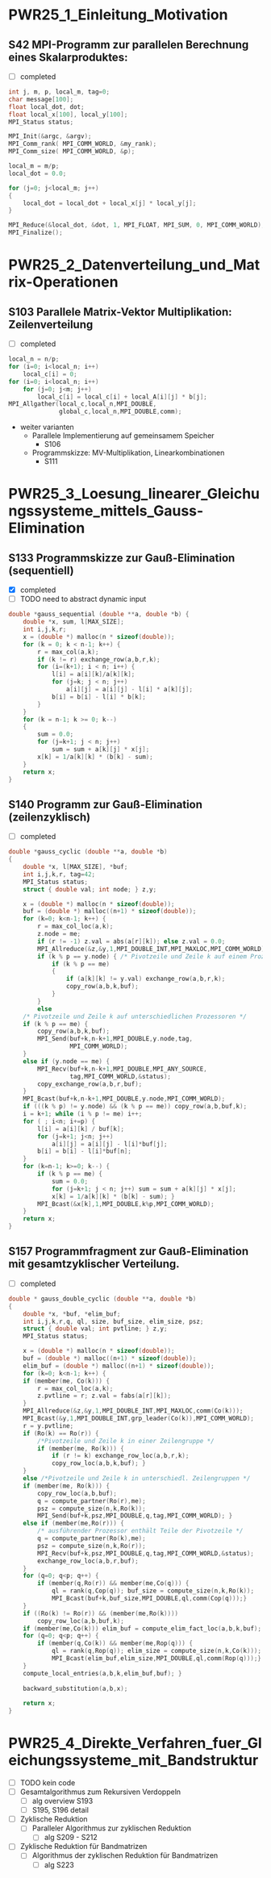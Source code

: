 # PWR25_1_Einleitung_Motivation

## S42 MPI-Programm zur parallelen Berechnung eines Skalarproduktes:

- [ ] completed

```cpp
int j, m, p, local_m, tag=0;
char message[100];
float local_dot, dot;
float local_x[100], local_y[100];
MPI_Status status;

MPI_Init(&argc, &argv);
MPI_Comm_rank( MPI_COMM_WORLD, &my_rank);
MPI_Comm_size( MPI_COMM_WORLD, &p);

local_m = m/p;
local_dot = 0.0;

for (j=0; j<local_m; j++)
{
    local_dot = local_dot + local_x[j] * local_y[j];
}

MPI_Reduce(&local_dot, &dot, 1, MPI_FLOAT, MPI_SUM, 0, MPI_COMM_WORLD);
MPI_Finalize();
```

# PWR25_2_Datenverteilung_und_Matrix-Operationen

## S103 Parallele Matrix-Vektor Multiplikation: Zeilenverteilung

- [ ] completed

```cpp
local_n = n/p;
for (i=0; i<local_n; i++)
    local_c[i] = 0;
for (i=0; i<local_n; i++)
    for (j=0; j<m; j++)
        local_c[i] = local_c[i] + local_A[i][j] * b[j];
MPI_Allgather(local_c,local_n,MPI_DOUBLE,
              global_c,local_n,MPI_DOUBLE,comm);
```

- weiter varianten
    - Parallele Implementierung auf gemeinsamem Speicher
        - S106
    - Programmskizze: MV-Multiplikation, Linearkombinationen
        - S111

# PWR25_3_Loesung_linearer_Gleichungssysteme_mittels_Gauss-Elimination

## S133 Programmskizze zur Gauß-Elimination (sequentiell)

- [x] completed
- [ ] TODO need to abstract dynamic input

```cpp
double *gauss_sequential (double **a, double *b) {
    double *x, sum, l[MAX_SIZE];
    int i,j,k,r;
    x = (double *) malloc(n * sizeof(double));
    for (k = 0; k < n-1; k++) {
        r = max_col(a,k);
        if (k != r) exchange_row(a,b,r,k);
        for (i=(k+1); i < n; i++) {
            l[i] = a[i][k]/a[k][k];
            for (j=k; j < n; j++)
                a[i][j] = a[i][j] - l[i] * a[k][j];
            b[i] = b[i] - l[i] * b[k];
        }
    }
    for (k = n-1; k >= 0; k--)
    {
        sum = 0.0;
        for (j=k+1; j < n; j++)
            sum = sum + a[k][j] * x[j];
        x[k] = 1/a[k][k] * (b[k] - sum);
    }
    return x;
}
```

## S140 Programm zur Gauß-Elimination (zeilenzyklisch)

- [ ] completed

```cpp
double *gauss_cyclic (double **a, double *b)
{
    double *x, l[MAX_SIZE], *buf;
    int i,j,k,r, tag=42;
    MPI_Status status;
    struct { double val; int node; } z,y;

    x = (double *) malloc(n * sizeof(double));
    buf = (double *) malloc((n+1) * sizeof(double));
    for (k=0; k<n-1; k++) {
        r = max_col_loc(a,k);
        z.node = me;
        if (r != -1) z.val = abs(a[r][k]); else z.val = 0.0;
        MPI_Allreduce(&z,&y,1,MPI_DOUBLE_INT,MPI_MAXLOC,MPI_COMM_WORLD);
        if (k % p == y.node) { /* Pivotzeile und Zeile k auf einem Prozessor */
            if (k % p == me)
            {
                if (a[k][k] != y.val) exchange_row(a,b,r,k);
                copy_row(a,b,k,buf);
            }
        }
        else
    /* Pivotzeile und Zeile k auf unterschiedlichen Prozessoren */
    if (k % p == me) {
        copy_row(a,b,k,buf);
        MPI_Send(buf+k,n-k+1,MPI_DOUBLE,y.node,tag,
                 MPI_COMM_WORLD);
    }
    else if (y.node == me) {
        MPI_Recv(buf+k,n-k+1,MPI_DOUBLE,MPI_ANY_SOURCE,
                 tag,MPI_COMM_WORLD,&status);
        copy_exchange_row(a,b,r,buf);
    }
    MPI_Bcast(buf+k,n-k+1,MPI_DOUBLE,y.node,MPI_COMM_WORLD);
    if (((k % p) != y.node) && (k % p == me)) copy_row(a,b,buf,k);
    i = k+1; while (i % p != me) i++;
    for ( ; i<n; i+=p) {
        l[i] = a[i][k] / buf[k];
        for (j=k+1; j<n; j++)
            a[i][j] = a[i][j] - l[i]*buf[j];
        b[i] = b[i] - l[i]*buf[n];
    }
    for (k=n-1; k>=0; k--) {
        if (k % p == me) {
            sum = 0.0;
            for (j=k+1; j < n; j++) sum = sum + a[k][j] * x[j];
            x[k] = 1/a[k][k] * (b[k] - sum); }
        MPI_Bcast(&x[k],1,MPI_DOUBLE,k%p,MPI_COMM_WORLD);
    }
    return x;
}
```

## S157 Programmfragment zur Gauß-Elimination mit gesamtzyklischer Verteilung.

- [ ] completed

```cpp
double * gauss_double_cyclic (double **a, double *b)
{
    double *x, *buf, *elim_buf;
    int i,j,k,r,q, ql, size, buf_size, elim_size, psz;
    struct { double val; int pvtline; } z,y;
    MPI_Status status;

    x = (double *) malloc(n * sizeof(double));
    buf = (double *) malloc((n+1) * sizeof(double));
    elim_buf = (double *) malloc((n+1) * sizeof(double));
    for (k=0; k<n-1; k++) {
    if (member(me, Co(k))) {
        r = max_col_loc(a,k);
        z.pvtline = r; z.val = fabs(a[r][k]);
    }
    MPI_Allreduce(&z,&y,1,MPI_DOUBLE_INT,MPI_MAXLOC,comm(Co(k)));
    MPI_Bcast(&y,1,MPI_DOUBLE_INT,grp_leader(Co(k)),MPI_COMM_WORLD);
    r = y.pvtline;
    if (Ro(k) == Ro(r)) {
        /*Pivotzeile und Zeile k in einer Zeilengruppe */
        if (member(me, Ro(k))) {
            if (r != k) exchange_row_loc(a,b,r,k);
            copy_row_loc(a,b,k,buf); }
    }
    else /*Pivotzeile und Zeile k in unterschiedl. Zeilengruppen */
    if (member(me, Ro(k))) {
        copy_row_loc(a,b,buf);
        q = compute_partner(Ro(r),me);
        psz = compute_size(n,k,Ro(k));
        MPI_Send(buf+k,psz,MPI_DOUBLE,q,tag,MPI_COMM_WORLD); }
    else if (member(me,Ro(r))) {
        /* ausführender Prozessor enthält Teile der Pivotzeile */
        q = compute_partner(Ro(k),me);
        psz = compute_size(n,k,Ro(r));
        MPI_Recv(buf+k,psz,MPI_DOUBLE,q,tag,MPI_COMM_WORLD,&status);
        exchange_row_loc(a,b,r,buf);
    }
    for (q=0; q<p; q++) {
        if (member(q,Ro(r)) && member(me,Co(q))) {
            ql = rank(q,Cop(q)); buf_size = compute_size(n,k,Ro(k));
            MPI_Bcast(buf+k,buf_size,MPI_DOUBLE,ql,comm(Cop(q)));}
    }
    if ((Ro(k) != Ro(r)) && (member(me,Ro(k))))
        copy_row_loc(a,b,buf,k);
    if (member(me,Co(k))) elim_buf = compute_elim_fact_loc(a,b,k,buf);
    for (q=0; q<p; q++) {
        if (member(q,Co(k)) && member(me,Rop(q))) {
            ql = rank(q,Rop(q)); elim_size = compute_size(n,k,Co(k)));
            MPI_Bcast(elim_buf,elim_size,MPI_DOUBLE,ql,comm(Rop(q)));}
    }
    compute_local_entries(a,b,k,elim_buf,buf); }
    
    backward_substitution(a,b,x);
    
    return x;
}
```

# PWR25_4_Direkte_Verfahren_fuer_Gleichungssysteme_mit_Bandstruktur

- [ ] TODO kein code
- [ ] Gesamtalgorithmus zum Rekursiven Verdoppeln
    - [ ] alg overview S193
    - [ ] S195, S196 detail
- [ ] Zyklische Reduktion
    - [ ] Paralleler Algorithmus zur zyklischen Reduktion
        - [ ] alg S209 - S212
- [ ] Zyklische Reduktion für Bandmatrizen
    - [ ] Algorithmus der zyklischen Reduktion für Bandmatrizen
        - [ ] alg S223